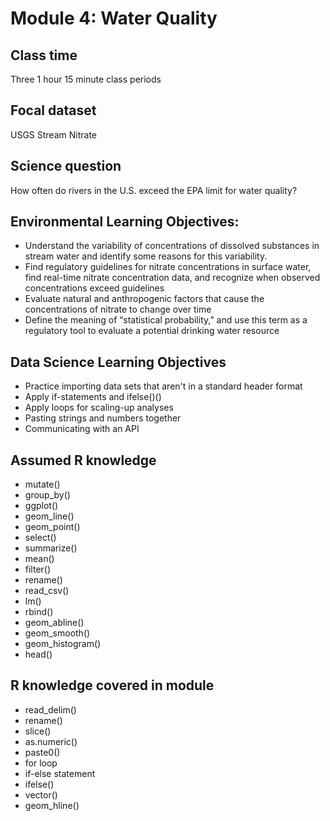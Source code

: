 # Module 4: Water Quality

## Class time

Three 1 hour 15 minute class periods

## Focal dataset

USGS Stream Nitrate

## Science question

How often do rivers in the U.S. exceed the EPA limit for water quality?

## Environmental Learning Objectives:

* Understand the variability of concentrations of dissolved substances in stream
  water and identify some reasons for this variability. 
* Find regulatory guidelines for nitrate concentrations in surface water, find 
  real-time nitrate concentration data, and recognize when observed 
  concentrations exceed guidelines
* Evaluate natural and anthropogenic factors that cause the concentrations of 
  nitrate to change over time
* Define the meaning of “statistical probability,” and use this term as a 
  regulatory tool to evaluate a potential drinking water resource

## Data Science Learning Objectives

* Practice importing data sets that aren't in a standard header format
* Apply if-statements and ifelse()()
* Apply loops for scaling-up analyses
* Pasting strings and numbers together
* Communicating with an API

## Assumed R knowledge

* mutate()
* group_by()
* ggplot()
* geom_line()
* geom_point()
* select()
* summarize()
* mean()
* filter()
* rename()
* read_csv()
* lm()
* rbind()
* geom_abline()
* geom_smooth()
* geom_histogram()
* head()

## R knowledge covered in module

* read_delim()
* rename()
* slice()
* as.numeric()
* paste0()
* for loop
* if-else statement
* ifelse()
* vector()
* geom_hline()
